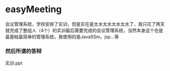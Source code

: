 # easyMeeting
会议管理系统，学校安排了实训，但是实在是太水太水太水太水了，我只花了两天就完成了整组人（4个）的实训最后需要完成的会议管理系统，当然本身这个也是最基础最简单的管理系统，我使用的是JavaSSm，jsp...等

### 然后所谓的答辩
实训.ppt
